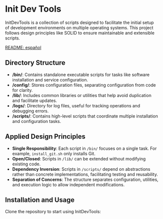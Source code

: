 # Init Dev Tools

InitDevTools is a collection of scripts designed to facilitate the initial setup of development environments on multiple operating systems. This project follows design principles like SOLID to ensure maintainable and extensible scripts.

[README: español](https://github.com/JuanTorchia/init-dev-tools/blob/main/READMEes.md) 


## Directory Structure

- **/bin/**: Contains standalone executable scripts for tasks like software installation and service configuration.
- **/config/**: Stores configuration files, separating configuration from code for clarity.
- **/lib/**: Includes common libraries or utilities that help avoid duplication and facilitate updates.
- **/logs/**: Directory for log files, useful for tracking operations and debugging errors.
- **/scripts/**: Contains high-level scripts that coordinate multiple installation and configuration tasks.

## Applied Design Principles

- **Single Responsibility**: Each script in `/bin/` focuses on a single task. For example, `install_git.sh` only installs Git.
- **Open/Closed**: Scripts in `/lib/` can be extended without modifying existing code.
- **Dependency Inversion**: Scripts in `/scripts/` depend on abstractions rather than concrete implementations, facilitating testing and reusability.
- **Separation of Concerns**: The structure separates configuration, utilities, and execution logic to allow independent modifications.

## Installation and Usage

Clone the repository to start using InitDevTools:
